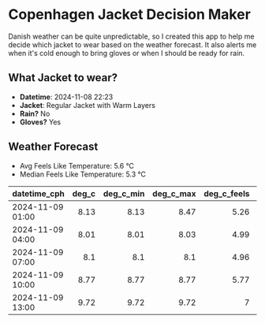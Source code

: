 
# Copenhagen Jacket Decision Maker

Danish weather can be quite unpredictable, so I created this app to help me decide which jacket to wear based on the weather forecast. 
It also alerts me when it's cold enough to bring gloves or when I should be ready for rain.

## What Jacket to wear?

- **Datetime**: 2024-11-08 22:23
- **Jacket**: Regular Jacket with Warm Layers
- **Rain?** No
- **Gloves?** Yes

## Weather Forecast
- Avg Feels Like Temperature: 5.6 °C
- Median Feels Like Temperature: 5.3 °C

| datetime_cph     |   deg_c |   deg_c_min |   deg_c_max |   deg_c_feels | weather   | wind   | rain   |
|:-----------------|--------:|------------:|------------:|--------------:|:----------|:-------|:-------|
| 2024-11-09 01:00 |    8.13 |        8.13 |        8.47 |          5.26 | Clouds    | Low    | None   |
| 2024-11-09 04:00 |    8.01 |        8.01 |        8.03 |          4.99 | Clouds    | Medium | None   |
| 2024-11-09 07:00 |    8.1  |        8.1  |        8.1  |          4.96 | Clouds    | Medium | None   |
| 2024-11-09 10:00 |    8.77 |        8.77 |        8.77 |          5.77 | Clouds    | Medium | None   |
| 2024-11-09 13:00 |    9.72 |        9.72 |        9.72 |          7    | Clouds    | Medium | None   |
        